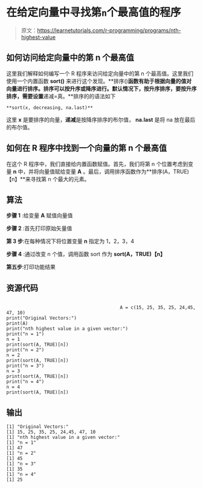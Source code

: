 # 在给定向量中寻找第`n`个最高值的程序

> 原文：<https://learnetutorials.com/r-programming/programs/nth-highest-value>

## 如何访问给定向量中的第 n 个最高值

这里我们解释如何编写一个 R 程序来访问给定向量中的第 n 个最高值。这里我们使用一个内置函数 **sort()** 来进行这个发现。**排序()**函数有助于根据向量的值对向量进行排序。排序可以按升序或降序进行。默认情况下，按升序排序，要按升序排序，需要设置**递减=真。**排序的的语法如下

```
**sort(x, decreasing, na.last)** 

```

这里 **x** 是要排序的向量，**递减**是按降序排序的布尔值， **na.last** 是将 na 放在最后的布尔值。

## 如何在 R 程序中找到一个向量的第 n 个最高值

在这个 R 程序中，我们直接给内置函数赋值。首先，我们将第 n 个位置考虑到变量 **n** 中，并将向量值赋给变量 **A** 。最后，调用排序函数作为**排序(A，TRUE)【n】**来寻找第 n 个最大的元素。

## 算法

**步骤 1** :给变量 **A** 赋值向量值

**步骤 2** :首先打印原始矢量值

**第 3 步**:在每种情况下将位置变量 **n** 指定为 1，2，3，4

**步骤 4** :通过改变 n 个值，调用函数 sort 作为 **sort(A，TRUE)【n】**

**第五步**:打印功能结果

## 资源代码

```

                                          A = c(15, 25, 35, 25, 24,45, 47, 10)
print("Original Vectors:")
print(A)
print("nth highest value in a given vector:")
print("n = 1")
n = 1
print(sort(A, TRUE)[n])
print("n = 2")
n = 2
print(sort(A, TRUE)[n])
print("n = 3")
n = 3
print(sort(A, TRUE)[n])
print("n = 4")
n = 4
print(sort(A, TRUE)[n])

```

## 输出

```
[1] "Original Vectors:"
[1] 15, 25, 35, 25, 24,45, 47, 10         
[1] "nth highest value in a given vector:"
[1] "n = 1"
[1] 47
[1] "n = 2"
[1] 45
[1] "n = 3"
[1] 35
[1] "n = 4"
[1] 25 
```